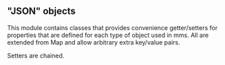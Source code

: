 ## "JSON" objects

This module contains classes that provides convenience getter/setters for properties that are defined for each type of object used in mms. All are extended from Map and allow arbitrary extra key/value pairs. 

Setters are chained. 